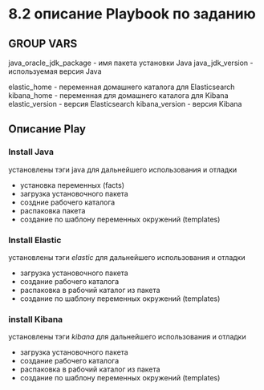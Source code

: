 # 8.2 описание Playbook по заданию

## GROUP VARS
java_oracle_jdk_package - имя пакета установки Java
java_jdk_version - используемая версия Java

elastic_home - переменная домашнего каталога для Elasticsearch
kibana_home - переменная для домашнего каталога для Kibana
elastic_version - версия Elasticsearch
kibana_version - версия Kibana

## Описание Play 

### Install Java
 установлены тэги java для дальнейшего использования и отладки 
 - установка переменных (facts)
 - загрузка установочного пакета
 - создние рабочего каталога
 - распаковка пакета
 - создание по шаблону переменных окружений (templates)
### Install Elastic
 установлены тэги *elastic* для дальнейшего использования и отладки 
 - загрузка установочного пакета 
 - создание рабочего каталога
 - распаковка в рабочий каталог из пакета
 - создание по шаблону переменных окружений (templates)

### install Kibana
 установлены тэги *kibana* для дальнейшего использования и отладки 
 - загрузка установочного пакета 
 - создание рабочего каталога
 - распаковка в рабочий каталог из пакета
 - создание по шаблону переменных окружений (templates)
